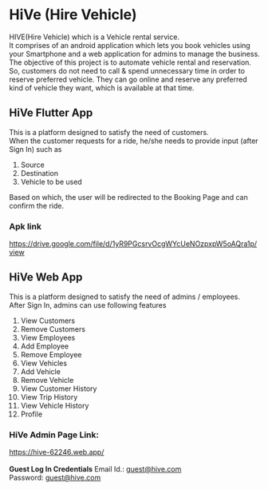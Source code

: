 # HiVe (Hire Vehicle)

HIVE(Hire Vehicle) which is a Vehicle rental service.  
It comprises of an android application which lets you book vehicles using your Smartphone and a web application for admins to manage the business.  
The objective of this project is to automate vehicle rental and reservation. So, customers do not need to call & spend unnecessary time in order to reserve preferred vehicle. They can go online and reserve any preferred kind of vehicle they want, which is available at that time. 

## HiVe Flutter App
This is a platform designed to satisfy the need of customers.  
When the customer requests for a ride, he/she needs to provide input (after Sign In) such as 
<ol>
  <li>Source </li>
  <li>Destination </li>
  <li>Vehicle to be used</li>
</ol>
Based on which, the user will be redirected to the Booking Page and can confirm the ride.

### Apk link
https://drive.google.com/file/d/1yR9PGcsrvOcgWYcUeNOzpxpW5oAQra1p/view

## HiVe Web App
This is a platform designed to satisfy the need of admins / employees.  
After Sign In, admins can use following features 
<ol>
  <li>View Customers </li>
  <li>Remove Customers </li>
  <li>View Employees </li>
  <li>Add Employee </li>
  <li>Remove Employee </li>
  <li>View Vehicles </li>
  <li>Add Vehicle </li>
  <li>Remove Vehicle </li>
  <li>View Customer History </li>
  <li>View Trip History </li>
  <li>View Vehicle History </li>
  <li>Profile </li>
</ol>

### HiVe Admin Page Link:  
https://hive-62246.web.app/  
<br />
**Guest Log In Credentials**
Email Id.: guest@hive.com  
Password: guest@hive.com
